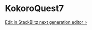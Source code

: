 # KokoroQuest7

[Edit in StackBlitz next generation editor ⚡️](https://stackblitz.com/~/github.com/TabareMajem/KokoroQuest7)